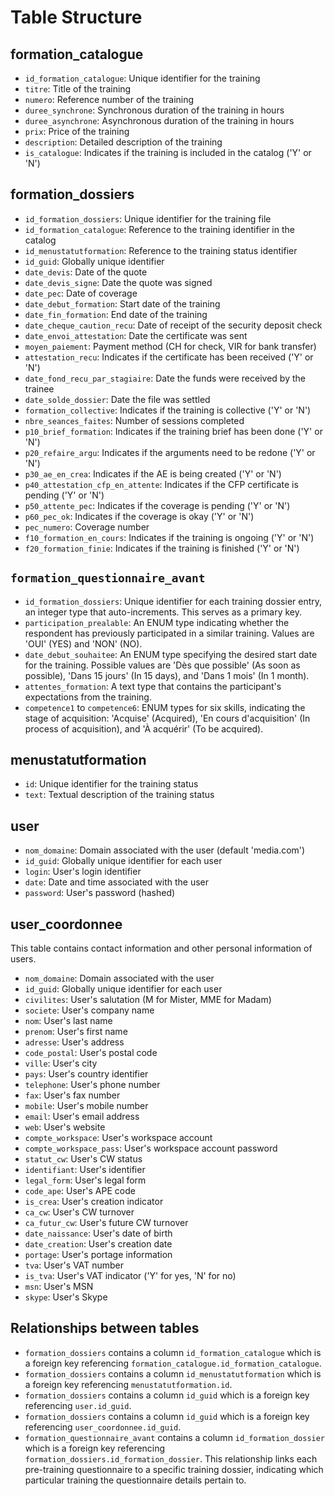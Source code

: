 # Table Structure

## formation_catalogue
- `id_formation_catalogue`: Unique identifier for the training
- `titre`: Title of the training
- `numero`: Reference number of the training
- `duree_synchrone`: Synchronous duration of the training in hours
- `duree_asynchrone`: Asynchronous duration of the training in hours
- `prix`: Price of the training
- `description`: Detailed description of the training
- `is_catalogue`: Indicates if the training is included in the catalog ('Y' or 'N')

## formation_dossiers
- `id_formation_dossiers`: Unique identifier for the training file
- `id_formation_catalogue`: Reference to the training identifier in the catalog
- `id_menustatutformation`: Reference to the training status identifier
- `id_guid`: Globally unique identifier
- `date_devis`: Date of the quote
- `date_devis_signe`: Date the quote was signed
- `date_pec`: Date of coverage
- `date_debut_formation`: Start date of the training
- `date_fin_formation`: End date of the training
- `date_cheque_caution_recu`: Date of receipt of the security deposit check
- `date_envoi_attestation`: Date the certificate was sent
- `moyen_paiement`: Payment method (CH for check, VIR for bank transfer)
- `attestation_recu`: Indicates if the certificate has been received ('Y' or 'N')
- `date_fond_recu_par_stagiaire`: Date the funds were received by the trainee
- `date_solde_dossier`: Date the file was settled
- `formation_collective`: Indicates if the training is collective ('Y' or 'N')
- `nbre_seances_faites`: Number of sessions completed
- `p10_brief_formation`: Indicates if the training brief has been done ('Y' or 'N')
- `p20_refaire_argu`: Indicates if the arguments need to be redone ('Y' or 'N')
- `p30_ae_en_crea`: Indicates if the AE is being created ('Y' or 'N')
- `p40_attestation_cfp_en_attente`: Indicates if the CFP certificate is pending ('Y' or 'N')
- `p50_attente_pec`: Indicates if the coverage is pending ('Y' or 'N')
- `p60_pec_ok`: Indicates if the coverage is okay ('Y' or 'N')
- `pec_numero`: Coverage number
- `f10_formation_en_cours`: Indicates if the training is ongoing ('Y' or 'N')
- `f20_formation_finie`: Indicates if the training is finished ('Y' or 'N')

## `formation_questionnaire_avant` 
- `id_formation_dossiers`: Unique identifier for each training dossier entry, an integer type that auto-increments. This serves as a primary key.
- `participation_prealable`: An ENUM type indicating whether the respondent has previously participated in a similar training. Values are 'OUI' (YES) and 'NON' (NO).
- `date_debut_souhaitee`: An ENUM type specifying the desired start date for the training. Possible values are 'Dès que possible' (As soon as possible), 'Dans 15 jours' (In 15 days), and 'Dans 1 mois' (In 1 month).
- `attentes_formation`: A text type that contains the participant's expectations from the training.
- `competence1` to `competence6`: ENUM types for six skills, indicating the stage of acquisition: 'Acquise' (Acquired), 'En cours d'acquisition' (In process of acquisition), and 'À acquérir' (To be acquired).

## menustatutformation
- `id`: Unique identifier for the training status
- `text`: Textual description of the training status

## user
- `nom_domaine`: Domain associated with the user (default 'media.com')
- `id_guid`: Globally unique identifier for each user
- `login`: User's login identifier
- `date`: Date and time associated with the user
- `password`: User's password (hashed)

## user_coordonnee
This table contains contact information and other personal information of users.
- `nom_domaine`: Domain associated with the user
- `id_guid`: Globally unique identifier for each user
- `civilites`: User's salutation (M for Mister, MME for Madam)
- `societe`: User's company name
- `nom`: User's last name
- `prenom`: User's first name
- `adresse`: User's address
- `code_postal`: User's postal code
- `ville`: User's city
- `pays`: User's country identifier
- `telephone`: User's phone number
- `fax`: User's fax number
- `mobile`: User's mobile number
- `email`: User's email address
- `web`: User's website
- `compte_workspace`: User's workspace account
- `compte_workspace_pass`: User's workspace account password
- `statut_cw`: User's CW status
- `identifiant`: User's identifier
- `legal_form`: User's legal form
- `code_ape`: User's APE code
- `is_crea`: User's creation indicator
- `ca_cw`: User's CW turnover
- `ca_futur_cw`: User's future CW turnover
- `date_naissance`: User's date of birth
- `date_creation`: User's creation date
- `portage`: User's portage information
- `tva`: User's VAT number
- `is_tva`: User's VAT indicator ('Y' for yes, 'N' for no)
- `msn`: User's MSN
- `skype`: User's Skype

## Relationships between tables

- `formation_dossiers` contains a column `id_formation_catalogue` which is a foreign key referencing `formation_catalogue.id_formation_catalogue`.
- `formation_dossiers` contains a column `id_menustatutformation` which is a foreign key referencing `menustatutformation.id`.
- `formation_dossiers` contains a column `id_guid` which is a foreign key referencing `user.id_guid`.
- `formation_dossiers` contains a column `id_guid` which is a foreign key referencing `user_coordonnee.id_guid`.
- `formation_questionnaire_avant` contains a column `id_formation_dossier` which is a foreign key referencing `formation_dossiers.id_formation_dossier`. This relationship links each pre-training questionnaire to a specific training dossier, indicating which particular training the questionnaire details pertain to.
